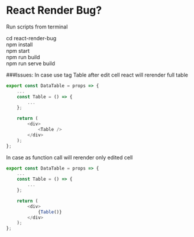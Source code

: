 # React Render Bug?

Run scripts from terminal

cd react-render-bug <br>
npm install <br>
npm start <br>
npm run build <br>
npm run serve build <br>

###Issues: 
In case use tag Table after edit cell react will rerender full table<br>
```javascript
export const DataTable = props => {
    ...
    const Table = () => {
        ...
    };

    return (
        <div>
            <Table />
        </div>
    );
};
```

In case as function call will rerender only edited cell
```javascript
export const DataTable = props => {
    ...
    const Table = () => {
        ...
    };

    return (
        <div>
            {Table()}
        </div>
    );
};
```